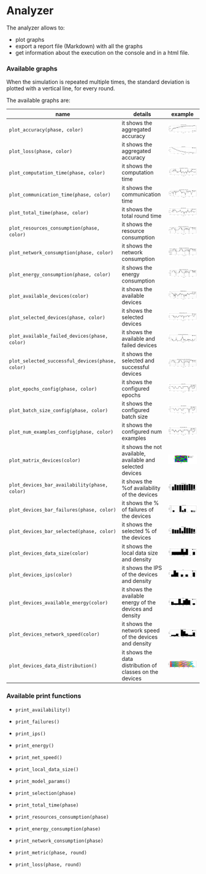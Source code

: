 # Analyzer
The analyzer allows to:
- plot graphs
- export a report file (Markdown) with all the graphs
- get information about the execution on the console and in a html file.

### Available graphs
When the simulation is repeated multiple times, the standard deviation is plotted with a vertical line, for every round.

The available graphs are:

| name | details | example |
|---|---|---|
| ``plot_accuracy(phase, color)`` | it shows the aggregated accuracy | ![](imgs/example_graphs/agg_accuracy_eval.png) |
| ``plot_loss(phase, color)`` | it shows the aggregated accuracy | ![](imgs/example_graphs/agg_loss_eval.png) |
| ``plot_computation_time(phase, color)`` | it shows the computation time | ![](imgs/example_graphs/rt_computation_fit.png) |
| ``plot_communication_time(phase, color)`` | it shows the communication time | ![](imgs/example_graphs/rt_communication_fit.png)   |
| ``plot_total_time(phase, color)`` | it shows the total round time | ![](imgs/example_graphs/rt_total_fit.png)   |
| ``plot_resources_consumption(phase, color)`` | it shows the resource consumption | ![](imgs/example_graphs/consumption_resources_fit.png)   |
| ``plot_network_consumption(phase, color)`` | it shows the network consumption | ![](imgs/example_graphs/consumption_network_fit.png)   |
| ``plot_energy_consumption(phase, color)`` | it shows the energy consumption | ![](imgs/example_graphs/consumption_energy_fit.png) |
| ``plot_available_devices(color)`` | it shows the available devices | ![](imgs/example_graphs/devices_available.png) |
| ``plot_selected_devices(phase, color)`` | it shows the selected devices | ![](imgs/example_graphs/devices_selected_fit.png) |
| ``plot_available_failed_devices(phase, color)`` | it shows the available and failed devices | ![](imgs/example_graphs/devices_available_failed.png) |
| ``plot_selected_successful_devices(phase, color)`` | it shows the selected and successful devices | ![](imgs/example_graphs/devices_selected_successful_fit.png) |
| ``plot_epochs_config(phase, color)`` | it shows the configured epochs | ![](imgs/example_graphs/config_epochs_fedavg_0_fit.png) |
| ``plot_batch_size_config(phase, color)`` | it shows the configured batch size | ![](imgs/example_graphs/config_batch_size_fedavg_0_fit.png) |
| ``plot_num_examples_config(phase, color)`` | it shows the configured num examples | ![](imgs/example_graphs/config_num_examples_fedavg_0_fit.png) |
| ``plot_matrix_devices(color)`` | it shows the not available, available and selected devices | ![](imgs/example_graphs/matrix_devices_fedavg_0_fit.png) |
| ``plot_devices_bar_availability(phase, color)`` | it shows the %of availability of the devices | ![](imgs/example_graphs/devs_bar_availability_fedavg_0_fit.png) |
| ``plot_devices_bar_failures(phase, color)`` | it shows the % of failures of the devices | ![](imgs/example_graphs/devs_bar_failures_fedavg_0_fit.png) |
| ``plot_devices_bar_selected(phase, color)`` | it shows the selected % of the devices | ![](imgs/example_graphs/devs_bar_selected_fedavg_0_fit.png) |
| ``plot_devices_data_size(color)`` | it shows the local data size and density | ![](imgs/example_graphs/devs_data_size_fedavg_0.png) |
| ``plot_devices_ips(color)`` | it shows the IPS of the devices and density | ![](imgs/example_graphs/devs_ips_fedavg_0.png) |
| ``plot_devices_available_energy(color)`` | it shows the available energy of the devices and density | ![](imgs/example_graphs/devs_available_energy_fedavg_0.png) |
| ``plot_devices_network_speed(color)`` | it shows the network speed of the devices and density | ![](imgs/example_graphs/devs_network_speed_fedavg_0.png) |
| ``plot_devices_data_distribution()`` | it shows the data distribution of classes on the devices | ![](imgs/example_graphs/devs_local_data_fedavg_0.png) |
  

### Available print functions

- ```print_availability()```

- ```print_failures()```
  
- ```print_ips()```
    
- ```print_energy()```
    
- ```print_net_speed()```
    
- ```print_local_data_size()```
    
- ```print_model_params()```
    
- ```print_selection(phase)```
     
- ```print_total_time(phase)```
     
- ```print_resources_consumption(phase)```
     
- ```print_energy_consumption(phase)```
     
- ```print_network_consumption(phase)```
     
- ```print_metric(phase, round)```
     
- ```print_loss(phase, round)```